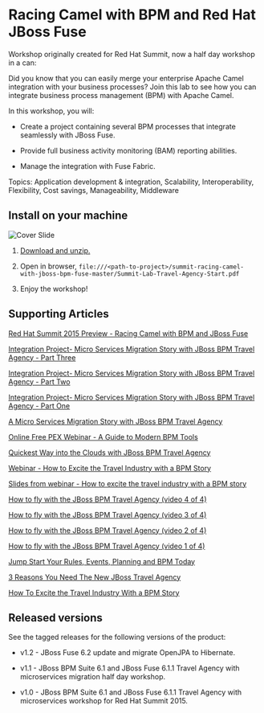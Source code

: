 Racing Camel with BPM and Red Hat JBoss Fuse
============================================
Workshop originally created for Red Hat Summit, now a half day workshop in a can:

Did you know that you can easily merge your enterprise Apache Camel integration with your business processes? Join this lab to see
how you can integrate business process management (BPM) with Apache Camel.

In this workshop, you will:

  - Create a project containing several BPM processes that integrate seamlessly with JBoss Fuse.
  
  - Provide full business activity monitoring (BAM) reporting abilities.

  - Manage the integration with Fuse Fabric.

Topics: Application development & integration, Scalability, Interoperability, Flexibility, Cost savings, Manageability, Middleware


Install on your machine
-----------------------
![Cover Slide](https://raw.githubusercontent.com/eschabell/summit-racing-camel-with-jboss-bpm-fuse/master/bpms-fuse-travel-agency-integration-demo/docs/demo-images/workshop-start.png)

1. [Download and unzip.](https://github.com/eschabell/summit-racing-camel-with-jboss-bpm-fuse/archive/master.zip)

2. Open in browser, `file:///<path-to-project>/summit-racing-camel-with-jboss-bpm-fuse-master/Summit-Lab-Travel-Agency-Start.pdf`

3. Enjoy the workshop! 


Supporting Articles
-------------------
[Red Hat Summit 2015 Preview - Racing Camel with BPM and JBoss Fuse](http://www.schabell.org/2015/06/redhat-summit-2015-preview-racing-camel-with-bpm.html)

[Integration Project- Micro Services Migration Story with JBoss BPM Travel Agency - Part Three](http://wei-meilin.blogspot.nl/2015/05/integration-project-micro-services_15.html)

[Integration Project- Micro Services Migration Story with JBoss BPM Travel Agency - Part Two](http://wei-meilin.blogspot.nl/2015/05/integration-project-micro-services_11.html)

[Integration Project- Micro Services Migration Story with JBoss BPM Travel Agency - Part One](http://wei-meilin.blogspot.tw/2015/05/integration-project-micro-services.html)

[A Micro Services Migration Story with JBoss BPM Travel Agency](http://www.schabell.org/2015/05/micro-services-migration-story-with-jboss-bpm-travel-agency.html)

[Online Free PEX Webinar - A Guide to Modern BPM Tools](http://www.schabell.org/2015/04/online-free-pex-webinar-guide-to-modern-bpm-tools.html)

[Quickest Way into the Clouds with JBoss BPM Travel Agency](http://www.schabell.org/2015/02/into-clouds-with-jboss-bpm-travel-agency.html)

[Webinar - How to Excite the Travel Industry with a BPM Story](http://www.schabell.org/2015/02/webinar-how-to-excite-travel-industry.html)

[Slides from webinar - How to excite the travel industry with a BPM story](http://www.schabell.org/2015/02/slides-webinar-jboss-bpm-travel-agency.html)

[How to fly with the JBoss BPM Travel Agency (video 4 of 4)](http://www.schabell.org/2015/02/how-to-fly-with-jboss-bpm-travel-agency-part4.html)

[How to fly with the JBoss BPM Travel Agency (video 3 of 4)](http://www.schabell.org/2015/01/how-to-fly-with-jboss-bpm-travel-agency-part3.html)

[How to fly with the JBoss BPM Travel Agency (video 2 of 4)](http://www.schabell.org/2015/01/how-to-fly-with-jboss-bpm-travel-agency-part2.html)

[How to fly with the JBoss BPM Travel Agency (video 1 of 4)](http://www.schabell.org/2015/01/how-to-fly-with-jboss-bpm-travel-agency.html)

[Jump Start Your Rules, Events, Planning and BPM Today](http://www.schabell.org/2014/12/jump-start-rules-events-planning-bpm-today.html)

[3 Reasons You Need The New JBoss Travel Agency](http://www.schabell.org/2014/12/3-reasons-you-need-new-jboss-travel-agency.html)

[How To Excite the Travel Industry With a BPM Story](http://www.schabell.org/2014/10/how-to-excite-travel-agencies-with-bpm-story.html)


Released versions
-----------------
See the tagged releases for the following versions of the product:

- v1.2 - JBoss Fuse 6.2 update and migrate OpenJPA to Hibernate.

- v1.1 - JBoss BPM Suite 6.1 and JBoss Fuse 6.1.1 Travel Agency with microservices migration half day workshop.

- v1.0 - JBoss BPM Suite 6.1 and JBoss Fuse 6.1.1 Travel Agency with microservices workshop for Red Hat Summit 2015.

